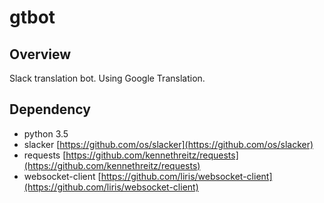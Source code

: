# gtbot

## Overview

Slack translation bot. Using Google Translation.

## Dependency

- python 3.5
- slacker [https://github.com/os/slacker](https://github.com/os/slacker)
- requests [https://github.com/kennethreitz/requests](https://github.com/kennethreitz/requests)
- websocket-client [https://github.com/liris/websocket-client](https://github.com/liris/websocket-client)
